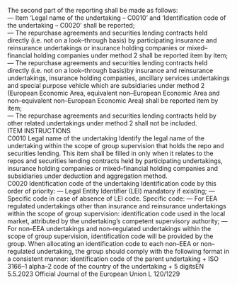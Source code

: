  
The second part of the reporting shall be made as follows:  
— Item ‘Legal name of the undertaking – C0010’ and ‘Identification code of the undertaking – C0020’ shall be 
reported;  
— The repurchase agreements and securities lending contracts held directly (i.e. not on a look–through basis) by 
participating insurance and reinsurance undertakings or insurance holding companies or mixed–financial holding 
companies under method 2 shall be reported item by item;  
— The repurchase agreements and securities lending contracts held directly (i.e. not on a look–through basis)by 
insurance and reinsurance undertakings, insurance holding companies, ancillary services undertakings and special 
purpose vehicle which are subsidiaries under method 2 (European Economic Area, equivalent non–European 
Economic Area and non–equivalent non–European Economic Area) shall be reported item by item;  
— The repurchase agreements and securities lending contracts held by other related undertakings under method 2 shall 
not be included.  
ITEM  INSTRUCTIONS  
C0010  Legal name of the 
undertaking  Identify the legal name of the undertaking within the scope of group supervision that holds 
the repo and securities lending. 
This item shall be filled in only when it relates to the repos and securities lending contracts 
held by participating undertakings, insurance holding companies or mixed–financial holding 
companies and subsidiaries under deduction and aggregation method.  
C0020  Identification code of the 
undertaking  Identification code by this order of priority: 
— Legal Entity Identifier (LEI) mandatory if existing; 
— Specific code in case of absence of LEI code. 
Specific code: 
— For EEA regulated undertakings other than insurance and reinsurance undertakings within 
the scope of group supervision: identification code used in the local market, attributed by 
the undertaking’s competent supervisory authority; 
— For non–EEA undertakings and non–regulated undertakings within the scope of group 
supervision, identification code will be provided by the group. When allocating an 
identification code to each non–EEA or non–regulated undertaking, the group should 
comply with the following format in a consistent manner: 
identification code of the parent undertaking + ISO 3166–1 alpha–2 code of the 
country of the undertaking + 5 digitsEN  5.5.2023 Official Journal of the European Union L 120/1229